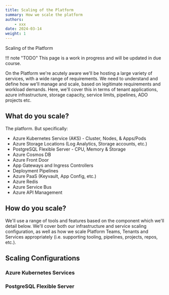 ```yaml
---
title: Scaling of the Platform
summary: How we scale the platform
authors:
    - xxx
date: 2024-03-14
weight: 1
---
```

Scaling of the Platform

!!! note "TODO"
    This page is a work in progress and will be updated in due course.

On the Platform we're acutely aware we'll be hosting a large variety of services, with a wide range of requirements. We need to understand and define how we'll manage and scale, based on legitimate requirements and workload demands. Here, we'll cover this in terms of tenant applications, azure infrastructure, storage capacity, service limits, pipelines, ADO projects etc.

## **What do you scale?**

The platform. But specifically:

- Azure Kubernetes Service (AKS) - Cluster, Nodes, & Apps/Pods
- Azure Storage Locations (Log Analytics, Storage accounts, etc.)
- PostgreSQL Flexible Server - CPU, Memory & Storage
- Azure Cosmos DB
- Azure Front Door
- App Gateways and Ingress Controllers
- Deployment Pipelines
- Azure PaaS (Keyvault, App Config, etc.)
- Azure Redis
- Azure Service Bus
- Azure API Management

## **How do you scale?**

We'll use a range of tools and features based on the component which we'll detail below. We'll cover both our infrastructure and service scaling configuration, as well as how we scale Platform Teams, Tenants and Services appropriately (i.e. supporting tooling, pipelines, projects, repos, etc.).

## **Scaling Configurations**

### Azure Kubernetes Services

### PostgreSQL Flexible Server
